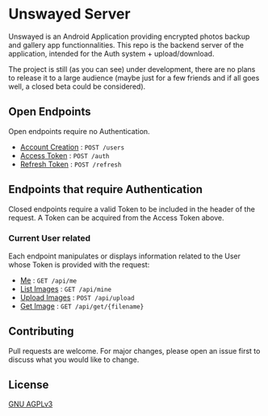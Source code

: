 # Unswayed Server

Unswayed is an Android Application providing encrypted photos backup and gallery app functionnalities.
This repo is the backend server of the application, intended for the Auth system + upload/download.

The project is still (as you can see) under development, there are no plans to release it to a large audience (maybe just for a few friends and if all goes well, a closed beta could be considered).

## Open Endpoints

Open endpoints require no Authentication.

* [Account Creation](readme/users.md) : `POST /users`
* [Access Token](readme/auth.md) : `POST /auth`
* [Refresh Token](readme/refresh.md) : `POST /refresh`

## Endpoints that require Authentication

Closed endpoints require a valid Token to be included in the header of the
request. A Token can be acquired from the Access Token above.

### Current User related

Each endpoint manipulates or displays information related to the User whose
Token is provided with the request:

* [Me](readme/users/me.md) : `GET /api/me`
* [List Images](readme/users/mine.md) : `GET /api/mine`
* [Upload Images](readme/users/upload.md) : `POST /api/upload`
* [Get Image](readme/users/get.md) : `GET /api/get/{filename}`

## Contributing
Pull requests are welcome. For major changes, please open an issue first to discuss what you would like to change.

## License
[GNU AGPLv3](https://choosealicense.com/licenses/agpl-3.0/)